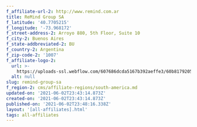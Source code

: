 ```yaml
---
f_affiliate-url-2: http://www.remind.com.ar
title: ReMind Group SA
f_latitude: '40.7705215'
f_longitude: '-73.968172'
f_street-address-2: Arroyo 880, 5th Floor, Suite 10­
f_city-2: Buenos Aires­
f_state-addbreviated-2: BU­
f_country-2: Argentina
f_zip-code-2: '1007'
f_affiliate-logo-2:
  url: >-
    https://uploads-ssl.webflow.com/607686dcda5167b392aeffe3/60b817920549a9517f7397c8_6081e58477bb7546b3d40d2a_60785a2cec3e79f63796c5a6_content_logo_REMIND_01__002_.jpeg
  alt: null
slug: remind-group-sa
f_region-2: cms/affiliate-regions/south-america.md
updated-on: '2021-06-02T23:43:14.873Z'
created-on: '2021-06-02T23:43:14.873Z'
published-on: '2021-06-02T23:48:16.338Z'
layout: '[all-affiliates].html'
tags: all-affiliates
---
```



